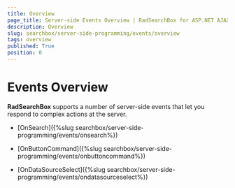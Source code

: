 ```yaml
---
title: Overview
page_title: Server-side Events Overview | RadSearchBox for ASP.NET AJAX Documentation
description: Overview
slug: searchbox/server-side-programming/events/overview
tags: overview
published: True
position: 0
---
```


# Events Overview



**RadSearchBox** supports a number of server-side events that let you respond to complex actions at the server.

* [OnSearch]({%slug searchbox/server-side-programming/events/onsearch%})

* [OnButtonCommand]({%slug searchbox/server-side-programming/events/onbuttoncommand%})

* [OnDataSourceSelect]({%slug searchbox/server-side-programming/events/ondatasourceselect%})

